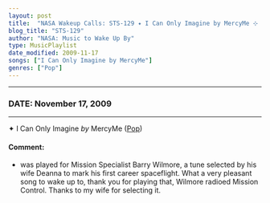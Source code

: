 ```yaml
---
layout: post
title:  "NASA Wakeup Calls: STS-129 ✦ I Can Only Imagine by MercyMe ⊹ November 17, 2009"
blog_title: "STS-129"
author: "NASA: Music to Wake Up By"
type: MusicPlaylist
date_modified: 2009-11-17
songs: ["I Can Only Imagine by MercyMe"]
genres: ["Pop"]
---
```


----
### DATE: November 17, 2009
----
✦ I Can Only Imagine *by* MercyMe ([Pop](https://www.discogs.com/genre/Pop)) <a target="blank_" href="https://www.discogs.com/MercyMe-I-Can-Only-Imagine/release/7161496">
    <i class="fas fa-compact-disc"
       title="Discogs entry for this song"
       alt="Discogs entry for this song"
       style="font-size: 1.1em;"></i></a>
    

#### Comment:
* was played for Mission Specialist Barry Wilmore, a tune selected by his wife Deanna to mark his first career spaceflight. What a very pleasant song to wake up to, thank you for playing that, Wilmore radioed Mission Control. Thanks to my wife for selecting it.



<br/>
<center>
	<a target="_blank"
	   href="https://twitter.com/intent/tweet?hashtags=Space,NASA,Playlist,NASAWakeupCalls,SpaceProgram&text=🚀 {{ page.author}}, '{{ page.songs.first }}' {{ page.title }}, {{ site.url }}{{ page.url }}&via=nasawakeupcalls"><i class="fab fa-twitter" title="Tweet this page" alt="Tweet this page" style="font-size: 1.3em;"></i></a>
	&nbsp; 	<i class="fas fa-user-astronaut" style="font-size: 1.5em;"></i> &nbsp;
    <a id="custom_amazon_link"
       type="amzn" search="#"
       category="popular music">
    <i class="fab fa-amazon" style="font-size: 1.3em;"></i></a>
</center>

<!-- Randomly resolve an individual entry from a song array -->
<script src="/assets/javascript/seedrandom.min.js"></script>
<script>
  var wake_me_up = ["I Can Only Imagine by MercyMe"];
  var prng = new Math.seedrandom();
  function randomSong() {
    song = wake_me_up[Math.floor(Math.random() * wake_me_up.length)];
    var amazon_link = document.getElementById("custom_amazon_link");
    amazon_link.setAttribute("search", song);
  }
  window.onload = randomSong();
</script>
